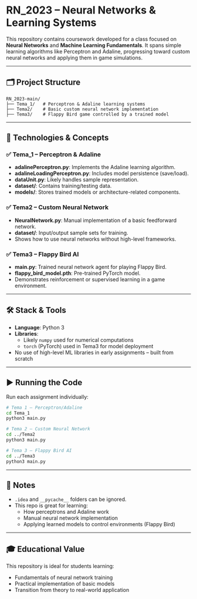 # RN_2023 – Neural Networks & Learning Systems

This repository contains coursework developed for a class focused on **Neural Networks** and **Machine Learning Fundamentals**. It spans simple learning algorithms like Perceptron and Adaline, progressing toward custom neural networks and applying them in game simulations.

---

## 🗂️ Project Structure

```
RN_2023-main/
├── Tema_1/   # Perceptron & Adaline learning systems
├── Tema2/    # Basic custom neural network implementation
├── Tema3/    # Flappy Bird game controlled by a trained model
```

---

## 🧠 Technologies & Concepts

### ✅ Tema_1 – Perceptron & Adaline
- **adalinePerceptron.py**: Implements the Adaline learning algorithm.
- **adalineLoadingPerceptron.py**: Includes model persistence (save/load).
- **dataUnit.py**: Likely handles sample representation.
- **dataset/**: Contains training/testing data.
- **models/**: Stores trained models or architecture-related components.

### ✅ Tema2 – Custom Neural Network
- **NeuralNetwork.py**: Manual implementation of a basic feedforward network.
- **dataset/**: Input/output sample sets for training.
- Shows how to use neural networks without high-level frameworks.

### ✅ Tema3 – Flappy Bird AI
- **main.py**: Trained neural network agent for playing Flappy Bird.
- **flappy_bird_model.pth**: Pre-trained PyTorch model.
- Demonstrates reinforcement or supervised learning in a game environment.

---

## 🛠️ Stack & Tools

- **Language**: Python 3
- **Libraries**:
  - Likely `numpy` used for numerical computations
  - `torch` (PyTorch) used in Tema3 for model deployment
- No use of high-level ML libraries in early assignments – built from scratch

---

## ▶️ Running the Code

Run each assignment individually:

```bash
# Tema 1 – Perceptron/Adaline
cd Tema_1
python3 main.py

# Tema 2 – Custom Neural Network
cd ../Tema2
python3 main.py

# Tema 3 – Flappy Bird AI
cd ../Tema3
python3 main.py
```

---

## 📌 Notes

- `.idea` and `__pycache__` folders can be ignored.
- This repo is great for learning:
  - How perceptrons and Adaline work
  - Manual neural network implementation
  - Applying learned models to control environments (Flappy Bird)

---

## 🎓 Educational Value

This repository is ideal for students learning:
- Fundamentals of neural network training
- Practical implementation of basic models
- Transition from theory to real-world application

